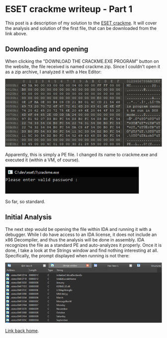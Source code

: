 # ESET crackme writeup - Part 1

This post is a description of my solution to the [ESET crackme](https://join.eset.com/en/challenges/crack-me). It will cover the analysis and solution of the first file, that can be downloaded from the link above.

## Downloading and opening
When clicking the "DOWNLOAD THE CRACKME.EXE PROGRAM" button on the website, the file received is named crackme.zip. Since I couldn't open it as a zip archive, I analyzed it with a Hex Editor:

![First few bytes of crackme.zip](./file_format.PNG)

Apparently, this is simply a PE file. I changed its name to crackme.exe and executed it (within a VM, of course).

![Executing crackme.exe](./run_first_time.PNG)

So far, so standard.

## Initial Analysis

The next step would be opening the file within IDA and running it with a debugger. While I do have access to an IDA license, it does not include an x86 Decompiler, and thus the analysis will be done in assembly.
IDA recognizes the file as a standard PE and auto-analyzes it properly. Once it is done, I take a look at the Strings window and find nothing interesting at all. Specifically, the prompt displayed when running is not there:

![Only boring strings here.](./no_strings_attached.PNG)

[Link back home](../README.md).
